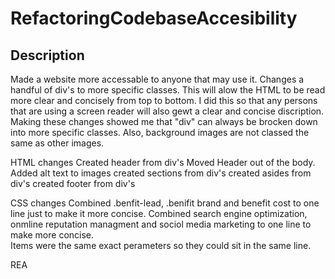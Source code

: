 # RefactoringCodebaseAccesibility

## Description

Made a website more accessable to anyone that may use it. 
Changes a handful of div's to more specific classes. 
This will alow the HTML to be read more clear and concisely from top to bottom. 
I did this so that any persons that are using a screen reader will also gewt a clear and concise discription. 
Making these changes showed me that "div" can always be brocken down into more specific classes. Also, background images are not classed the same as other images.   

HTML changes
Created header from div's
Moved Header out of the body.
Added alt text to images
created sections from div's
created asides from div's
created footer from div's

CSS changes
Combined .benfit-lead, .benifit brand and benefit cost to one line just to make it more concise. 
Combined search engine optimization, onmline reputation managment and sociol media marketing to one line to make more concise.  
Items were the same exact perameters so they could sit in the same line. 

REA